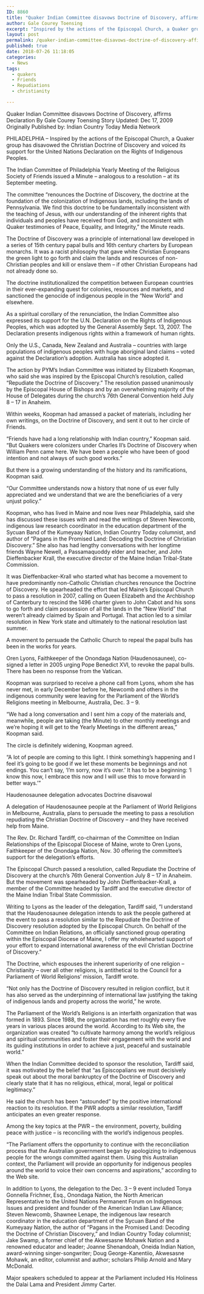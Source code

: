 ```yaml
---
ID: 8860
title: "Quaker Indian Committee disavows Doctrine of Discovery, affirms Declaration"
author: Gale Courey Toensing
excerpt: "Inspired by the actions of the Episcopal Church, a Quaker group has disavowed the Christian Doctrine of Discovery and voiced its support for the United Nations Declaration on the Rights of Indigenous Peoples."
layout: post
permalink: /quaker-indian-committee-disavows-doctrine-of-discovery-affirms-declaration/
published: true
date: 2018-07-26 11:18:05
categories:
  - News
tags:
  - quakers
  - Friends
  - Repudiations
  - christianity

---
```

Quaker Indian Committee disavows Doctrine of Discovery, affirms Declaration
By Gale Courey Toensing
Story Updated: Dec 17, 2009
Originally Published by: Indian Country Today Media Network

PHILADELPHIA – Inspired by the actions of the Episcopal Church, a Quaker group has disavowed the Christian Doctrine of Discovery and voiced its support for the United Nations Declaration on the Rights of Indigenous Peoples.

The Indian Committee of Philadelphia Yearly Meeting of the Religious Society of Friends issued a Minute – analogous to a resolution – at its September meeting.

The committee “renounces the Doctrine of Discovery, the doctrine at the foundation of the colonization of Indigenous lands, including the lands of Pennsylvania. We find this doctrine to be fundamentally inconsistent with the teaching of Jesus, with our understanding of the inherent rights that individuals and peoples have received from God, and inconsistent with Quaker testimonies of Peace, Equality, and Integrity,” the Minute reads.

The Doctrine of Discovery was a principle of international law developed in a series of 15th century papal bulls and 16th century charters by European monarchs. It was a racist philosophy that gave white Christian Europeans the green light to go forth and claim the lands and resources of non-Christian peoples and kill or enslave them – if other Christian Europeans had not already done so.

The doctrine institutionalized the competition between European countries in their ever-expanding quest for colonies, resources and markets, and sanctioned the genocide of indigenous people in the “New World” and elsewhere.

As a spiritual corollary of the renunciation, the Indian Committee also expressed its support for the U.N. Declaration on the Rights of Indigenous Peoples, which was adopted by the General Assembly Sept. 13, 2007. The Declaration presents indigenous rights within a framework of human rights.

Only the U.S., Canada, New Zealand and Australia – countries with large populations of indigenous peoples with huge aboriginal land claims – voted against the Declaration’s adoption. Australia has since adopted it.

The action by PYM’s Indian Committee was initiated by Elizabeth Koopman, who said she was inspired by the Episcopal Church’s resolution, called “Repudiate the Doctrine of Discovery.” The resolution passed unanimously by the Episcopal House of Bishops and by an overwhelming majority of the House of Delegates during the church’s 76th General Convention held July 8 – 17 in Anaheim.

Within weeks, Koopman had amassed a packet of materials, including her own writings, on the Doctrine of Discovery, and sent it out to her circle of Friends.

“Friends have had a long relationship with Indian country,” Koopman said. “But Quakers were colonizers under Charles II’s Doctrine of Discovery when William Penn came here. We have been a people who have been of good intention and not always of such good works.”

But there is a growing understanding of the history and its ramifications, Koopman said.

“Our Committee understands now a history that none of us ever fully appreciated and we understand that we are the beneficiaries of a very unjust policy.”

Koopman, who has lived in Maine and now lives near Philadelphia, said she has discussed these issues with and read the writings of Steven Newcomb, indigenous law research coordinator in the education department of the Sycuan Band of the Kumeyaay Nation, Indian Country Today columnist, and author of “Pagans in the Promised Land: Decoding the Doctrine of Christian Discovery.” She also has had lengthy conversations with her longtime friends Wayne Newell, a Passamaquoddy elder and teacher, and John Dieffenbacker Krall, the executive director of the Maine Indian Tribal-State Commission.

It was Dieffenbacker-Krall who started what has become a movement to have predominantly non-Catholic Christian churches renounce the Doctrine of Discovery. He spearheaded the effort that led Maine’s Episcopal Church to pass a resolution in 2007, calling on Queen Elizabeth and the Archbishop of Canterbury to rescind the 1496 charter given to John Cabot and his sons to go forth and claim possession of all the lands in the “New World” that weren’t already claimed by Spain and Portugal. That action led to a similar resolution in New York state and ultimately to the national resolution last summer.

A movement to persuade the Catholic Church to repeal the papal bulls has been in the works for years.

Oren Lyons, Faithkeeper of the Onondaga Nation (Haudenosaunee), co-signed a letter in 2005 urging Pope Benedict XVI, to revoke the papal bulls. There has been no response from the Vatican.

Koopman was surprised to receive a phone call from Lyons, whom she has never met, in early December before he, Newcomb and others in the indigenous community were leaving for the Parliament of the World’s Religions meeting in Melbourne, Australia, Dec. 3 – 9.

“We had a long conversation and I sent him a copy of the materials and, meanwhile, people are taking (the Minute) to other monthly meetings and we’re hoping it will get to the Yearly Meetings in the different areas,” Koopman said.

The circle is definitely widening, Koopman agreed.

“A lot of people are coming to this light. I think something’s happening and I feel it’s going to be good if we let these moments be beginnings and not endings. You can’t say, ‘I’m sorry, now it’s over.’ It has to be a beginning: ‘I know this now, I embrace this now and I will use this to move forward in better ways.’”

Haudenosaunee delegation advocates Doctrine disavowal

A delegation of Haudenosaunee people at the Parliament of World Religions in Melbourne, Australia, plans to persuade the meeting to pass a resolution repudiating the Christian Doctrine of Discovery – and they have received help from Maine.

The Rev. Dr. Richard Tardiff, co-chairman of the Committee on Indian Relationships of the Episcopal Diocese of Maine, wrote to Oren Lyons, Faithkeeper of the Onondaga Nation, Nov. 30 offering the committee’s support for the delegation’s efforts.

The Episcopal Church passed a resolution, called Repudiate the Doctrine of Discovery at the church’s 76th General Convention July 8 – 17 in Anaheim. But the movement was spearheaded by John Dieffenbacker-Krall, a member of the Committee headed by Tardiff and the executive director of the Maine Indian Tribal State Commission.

Writing to Lyons as the leader of the delegation, Tardiff said, “I understand that the Haudenosaunee delegation intends to ask the people gathered at the event to pass a resolution similar to the Repudiate the Doctrine of Discovery resolution adopted by the Episcopal Church. On behalf of the Committee on Indian Relations, an officially sanctioned group operating within the Episcopal Diocese of Maine, I offer my wholehearted support of your effort to expand international awareness of the evil Christian Doctrine of Discovery.”

The Doctrine, which espouses the inherent superiority of one religion – Christianity – over all other religions, is antithetical to the Council for a Parliament of World Religions’ mission, Tardiff wrote.

“Not only has the Doctrine of Discovery resulted in religion conflict, but it has also served as the underpinning of international law justifying the taking of indigenous lands and property across the world,” he wrote.

The Parliament of the World’s Religions is an interfaith organization that was formed in 1893. Since 1988, the organization has met roughly every five years in various places around the world. According to its Web site, the organization was created “to cultivate harmony among the world’s religious and spiritual communities and foster their engagement with the world and its guiding institutions in order to achieve a just, peaceful and sustainable world.”

When the Indian Committee decided to sponsor the resolution, Tardiff said, it was motivated by the belief that “as Episcopalians we must decisively speak out about the moral bankruptcy of the Doctrine of Discovery and clearly state that it has no religious, ethical, moral, legal or political legitimacy.”

He said the church has been “astounded” by the positive international reaction to its resolution. If the PWR adopts a similar resolution, Tardiff anticipates an even greater response.

Among the key topics at the PWR – the environment, poverty, building peace with justice – is reconciling with the world’s indigenous peoples.

“The Parliament offers the opportunity to continue with the reconciliation process that the Australian government began by apologizing to indigenous people for the wrongs committed against them. Using this Australian context, the Parliament will provide an opportunity for indigenous peoples around the world to voice their own concerns and aspirations,” according to the Web site.

In addition to Lyons, the delegation to the Dec. 3 – 9 event included Tonya Gonnella Frichner, Esq., Onondaga Nation, the North American Representative to the United Nations Permanent Forum on Indigenous Issues and president and founder of the American Indian Law Alliance; Steven Newcomb, Shawnee Lenape, the indigenous law research coordinator in the education department of the Sycuan Band of the Kumeyaay Nation, the author of “Pagans in the Promised Land: Decoding the Doctrine of Christian Discovery,” and Indian Country Today columnist; Jake Swamp, a former chief of the Akwesasne Mohawk Nation and a renowned educator and leader; Joanne Shenandoah, Oneida Indian Nation, award-winning singer-songwriter; Doug George-Kanentiio, Akwesasne Mohawk, an editor, columnist and author; scholars Philip Arnold and Mary McDonald.

Major speakers scheduled to appear at the Parliament included His Holiness the Dalai Lama and President Jimmy Carter.
